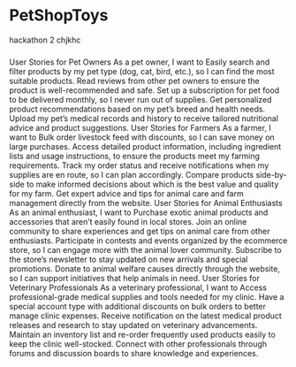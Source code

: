 # PetShopToys

hackathon 2
chjkhc

###
User Stories for Pet Owners
As a pet owner, I want to
Easily search and filter products by my pet type (dog, cat, bird, etc.), so I can find the most suitable products.
Read reviews from other pet owners to ensure the product is well-recommended and safe.
Set up a subscription for pet food to be delivered monthly, so I never run out of supplies.
Get personalized product recommendations based on my pet’s breed and health needs.
Upload my pet’s medical records and history to receive tailored nutritional advice and product suggestions.
User Stories for Farmers
As a farmer, I want to
Bulk order livestock feed with discounts, so I can save money on large purchases.
Access detailed product information, including ingredient lists and usage instructions, to ensure the products meet my farming requirements.
Track my order status and receive notifications when my supplies are en route, so I can plan accordingly.
Compare products side-by-side to make informed decisions about which is the best value and quality for my farm.
Get expert advice and tips for animal care and farm management directly from the website.
User Stories for Animal Enthusiasts
As an animal enthusiast, I want to
Purchase exotic animal products and accessories that aren’t easily found in local stores.
Join an online community to share experiences and get tips on animal care from other enthusiasts.
Participate in contests and events organized by the ecommerce store, so I can engage more with the animal lover community.
Subscribe to the store’s newsletter to stay updated on new arrivals and special promotions.
Donate to animal welfare causes directly through the website, so I can support initiatives that help animals in need.
User Stories for Veterinary Professionals
As a veterinary professional, I want to
Access professional-grade medical supplies and tools needed for my clinic.
Have a special account type with additional discounts on bulk orders to better manage clinic expenses.
Receive notification on the latest medical product releases and research to stay updated on veterinary advancements.
Maintain an inventory list and re-order frequently used products easily to keep the clinic well-stocked.
Connect with other professionals through forums and discussion boards to share knowledge and experiences.
